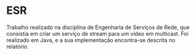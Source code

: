# ESR

Trabalho realizado na disciplina de Engenharia de Serviços de Rede, que consistia em criar um serviço de stream para um vídeo em multicast. Foi realizado em Java, e a sua implementação encontra-se descrita no relatório.
